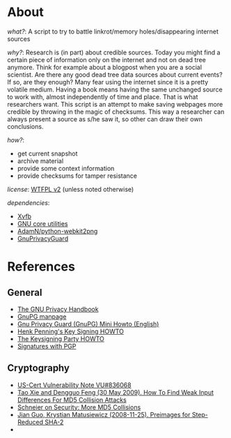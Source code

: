 About
=====

*what?*: A script to try to battle linkrot/memory holes/disappearing internet sources

*why?*: Research is (in part) about credible sources. Today you might find a certain piece of
      information only on the internet and not on dead tree anymore. Think for example about
      a blogpost when you are a social scientist. Are there any good dead tree data sources
      about current events? If so, are they enough? Many fear using the internet since it is a
      pretty volatile medium. Having a book means having the same unchanged source to work
      with, almost independently of time and place. That is what researchers want.
      This script is an attempt to make saving webpages more credible by throwing in the magic
      of checksums. This way a researcher can always present a source as s/he saw it, so
      other can draw their own conclusions.

*how?*:

- get current snapshot
- archive material
- provide some context information
- provide checksums for tamper resistance

*license*: [WTFPL v2](http://sam.zoy.org/wtfpl/) (unless noted otherwise)

*dependencies*:
- [Xvfb](http://www.x.org/)
- [GNU core utilities](http://www.gnu.org/software/coreutils/)
- [AdamN/python-webkit2png](https://github.com/AdamN/python-webkit2png)
- [GnuPrivacyGuard](http://www.gnupg.org/)

References
==========

General
-------
- [The GNU Privacy Handbook](http://www.gnupg.org/gph/en/manual.html)
- [GnuPG manpage](http://www.gnupg.org/gph/de/manual/r1023.html)
- [Gnu Privacy Guard (GnuPG) Mini Howto (English)](http://www.dewinter.com/gnupg_howto/english/GPGMiniHowto.html)
- [Henk Penning's Key Signing HOWTO](https://people.apache.org/~henkp/sig/pgp-key-signing.txt)
- [The Keysigning Party HOWTO](http://www.cryptnet.net/fdp/crypto/keysigning_party/en/keysigning_party.html)
- [Signatures with PGP](http://www.pgpi.org/doc/pgpintro/#p12)

Cryptography
------------
- [US-Cert Vulnerability Note VU#836068](http://www.kb.cert.org/vuls/id/836068)
- [Tao Xie and Dengguo Feng (30 May 2009). How To Find Weak Input Differences For MD5 Collision Attacks](http://eprint.iacr.org/2009/223.pdf)
- [Schneier on Security: More MD5 Collisions](http://www.schneier.com/blog/archives/2005/06/more_md5_collis.html)
- [Jian Guo, Krystian Matusiewicz (2008-11-25). Preimages for Step-Reduced SHA-2](http://eprint.iacr.org/2009/477.pdf)
- 